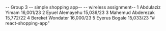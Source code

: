 -- Group 3 -- simple shopping app--
-- wireless assignment--
1 Abdulaziz Yimam 16,001/23
2 Eyuel Alemayehu 15,036/23
3 Mahemud Abderezak 15,772/22
4 Bereket Wondater 16,000/23
5 Eyerus Bogale 15,033/23
"# react-shopping-app" 
